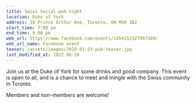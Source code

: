 ```yaml
---
title: Swiss Social pub night
location: Duke of York
address: 39 Prince Arthur Ave, Toronto, ON M5R 1B2
start_time: 7:00 pm
end_time: 9:00 pm
web_url: https://www.facebook.com/events/1454152327987389/
web_url_name: Facebook event
teaser: /assets/images/2020-01-23-pub-teaser.jpg
last_modified_at: 2022-06-26
---
```


Join us at the Duke of York for some drinks and good company. This event is
open to all, and is a chance to meet and mingle with the Swiss community in
Toronto.

Members and non-members are welcome!
